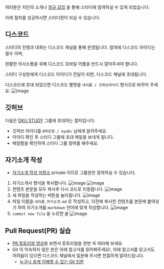 여러분은 지인의 소개나 [정규 모집](http://naver.me/5MParwvU) 을 통해 스터디에 참여하실 수 있게 되었습니다.

아래 절차를 성공하시면 스터디원이 되실 수 있습니다. 

## 디스코드
스터디의 진행과 대화는 디스코드 채널을 통해 운영됩니다. 
참여에 디스코드 아이디는 필수 이며, 

원활한 의사소통을 위해 디스코드 모바일 어플을 반드시 깔아주셔야 합니다.

스터디 구성원에게 디스코드 아이디가 전달이 되면, 디스코드 채널에 초대됩니다. 

디스코드에 초대 되었으면 디스코드 별명을 `내이름 / 깃허브아이디` 형식으로 바꾸어 주세요.
![image](https://user-images.githubusercontent.com/31977543/90224391-8b0c3280-de4a-11ea-9c71-850d709302c9.png)


## 깃허브
다음은 [DKU STUDY](https://github.com/DKU-STUDY) 그룹에 초대하는 절차입니다. 

- 깃허브 아이디를 `@박은영 / eyabc` 님에게 알려주세요
- 아이디 확인 후 스터디 그룹에 초대 메일을 보내게 됩니다. 
- 메일함을 확인하여 스터디 그룹 참여를 해주세요. 

## 자기소개 작성
- [자기소개 작성 저장소](https://github.com/DKU-STUDY/Profile) private 이므로 그룹원만 참여하실 수 있습니다.

1. 자기소개서 형식을 복사합니다. 
![image](https://user-images.githubusercontent.com/31977543/90222723-a164bf00-de47-11ea-9793-70a7837b5159.png)
![image](https://user-images.githubusercontent.com/31977543/90222846-d83ad500-de47-11ea-9675-2a7ea06ae751.png)
1. 컨텐츠 본문을 모두 복사후 다시 코드로 이동합니다.
![image](https://user-images.githubusercontent.com/31977543/90223066-539c8680-de48-11ea-8040-e3dc2cf1e545.png)
1. 새 파일을 작성하는 버튼을 눌러줍니다.
![image](https://user-images.githubusercontent.com/31977543/90223186-8ba3c980-de48-11ea-81dd-a9e9b987e58e.png)
1. 파일 이름을 `내이름_자기소개.md` 로 작성하고, 이전에 복사한 컨텐츠를 본문에 붙여넣기 하여 자기소개를 `markdown` 언어에 맞게 작성합니다.
![image](https://user-images.githubusercontent.com/31977543/90223385-e5a48f00-de48-11ea-9407-bb2088ab49af.png)
1. `commit new file` 을 누르면 끝
![image](https://user-images.githubusercontent.com/31977543/90223663-70858980-de49-11ea-9ad8-1c624e153447.png)


## Pull Request(PR) 실습
- [PR 튜토리얼 영상](https://www.youtube.com/watch?v=pR5SNFyzdg8)을 보면서 튜토리얼을 한번 꼭 따라해 보세요
- Git 이 익숙하지 않은 분은 아래 참고서를 읽어봐주세요!, 아래 참고서를 읽고서도 어려움이 있으면 디스코드 채널에서 질문해 주시면 친절하게 알려드립니다. 
    - [누구나 쉽게 이해할 수 있는 Git 입문](https://backlog.com/git-tutorial/kr/intro/intro1_1.html)


    
  


 